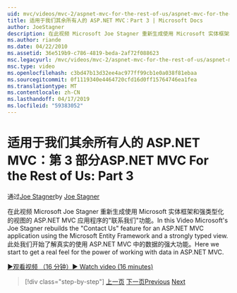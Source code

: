 ```yaml
---
uid: mvc/videos/mvc-2/aspnet-mvc-for-the-rest-of-us/aspnet-mvc-for-the-rest-of-us-part-3
title: 适用于我们其余所有人的 ASP.NET MVC：Part 3 | Microsoft Docs
author: JoeStagner
description: 在此视频 Microsoft Joe Stagner 重新生成使用 Microsoft 实体框架和强类型的 ASP.NET MVC 应用程序的联系我们功能...
ms.author: riande
ms.date: 04/22/2010
ms.assetid: 36e519b9-c786-4819-beda-2af72f088623
msc.legacyurl: /mvc/videos/mvc-2/aspnet-mvc-for-the-rest-of-us/aspnet-mvc-for-the-rest-of-us-part-3
msc.type: video
ms.openlocfilehash: c3bd47b13d32ee4ac977ff99cb1e0a038f81ebaa
ms.sourcegitcommit: 0f1119340e4464720cfd16d0ff15764746ea1fea
ms.translationtype: MT
ms.contentlocale: zh-CN
ms.lasthandoff: 04/17/2019
ms.locfileid: "59383052"
---
```

# <a name="aspnet-mvc-for-the-rest-of-us-part-3"></a><span data-ttu-id="1c597-103">适用于我们其余所有人的 ASP.NET MVC：第 3 部分</span><span class="sxs-lookup"><span data-stu-id="1c597-103">ASP.NET MVC For the Rest of Us: Part 3</span></span>

<span data-ttu-id="1c597-104">通过[Joe Stagner](https://github.com/JoeStagner)</span><span class="sxs-lookup"><span data-stu-id="1c597-104">by [Joe Stagner](https://github.com/JoeStagner)</span></span>

<span data-ttu-id="1c597-105">在此视频 Microsoft Joe Stagner 重新生成使用 Microsoft 实体框架和强类型化的视图的 ASP.NET MVC 应用程序的"联系我们"功能。</span><span class="sxs-lookup"><span data-stu-id="1c597-105">In this Video Microsoft's Joe Stagner rebuilds the "Contact Us" feature for an ASP.NET MVC application using the Microsoft Entity Framework and a strongly typed view.</span></span> <span data-ttu-id="1c597-106">此处我们开始了解真实的使用 ASP.NET MVC 中的数据的强大功能。</span><span class="sxs-lookup"><span data-stu-id="1c597-106">Here we start to get a real feel for the power of working with data in ASP.NET MVC.</span></span>

[<span data-ttu-id="1c597-107">&#9654;观看视频 （16 分钟）</span><span class="sxs-lookup"><span data-stu-id="1c597-107">&#9654; Watch video (16 minutes)</span></span>](https://channel9.msdn.com/Blogs/ASP-NET-Site-Videos/aspnet-mvc-for-the-rest-of-us-part-3)

> [!div class="step-by-step"]
> <span data-ttu-id="1c597-108">[上一页](aspnet-mvc-for-the-rest-of-us-part-2.md)
> [下一页](aspnet-mvc-for-the-rest-of-us-part-4.md)</span><span class="sxs-lookup"><span data-stu-id="1c597-108">[Previous](aspnet-mvc-for-the-rest-of-us-part-2.md)
[Next](aspnet-mvc-for-the-rest-of-us-part-4.md)</span></span>
